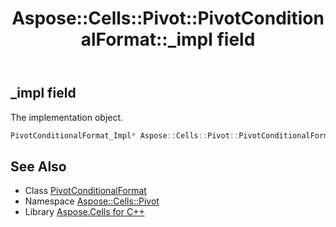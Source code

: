 ﻿---
title: Aspose::Cells::Pivot::PivotConditionalFormat::_impl field
linktitle: _impl
second_title: Aspose.Cells for C++ API Reference
description: 'Aspose::Cells::Pivot::PivotConditionalFormat::_impl field. The implementation object in C++.'
type: docs
weight: 1500
url: /cpp/aspose.cells.pivot/pivotconditionalformat/_impl/
---
## _impl field


The implementation object.

```cpp
PivotConditionalFormat_Impl* Aspose::Cells::Pivot::PivotConditionalFormat::_impl
```

## See Also

* Class [PivotConditionalFormat](../)
* Namespace [Aspose::Cells::Pivot](../../)
* Library [Aspose.Cells for C++](../../../)
